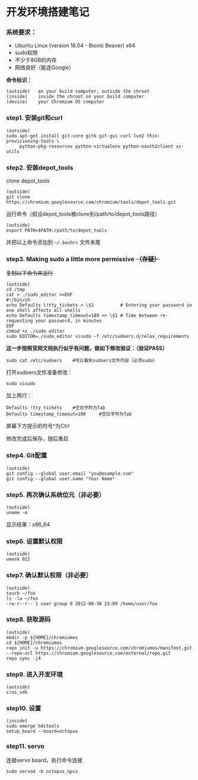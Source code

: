 # 开发环境搭建笔记

### 系统要求：

- Ubuntu Linux (version 18.04 - Bionic Beaver) x64
- sudo权限
- 不少于8GB的内存
- 网络良好（能连Google）

**命令标识：**
```
(outside)	on your build computer, outside the chroot
(inside)	inside the chroot on your build computer
(device)	your Chromium OS computer
```
### step1. 安装git和curl
```
(outside)
sudo apt-get install git-core gitk git-gui curl lvm2 thin-provisioning-tools \
     python-pkg-resources python-virtualenv python-oauth2client xz-utils
```
### step2. 安装depot_tools

clone depot_tools
```
(outside)
git clone https://chromium.googlesource.com/chromium/tools/depot_tools.git
```
运行命令（假设depot_tools被clone到/path/to/depot_tools路径）
```
(outside)
export PATH=$PATH:/path/to/depot_tools
```
并把以上命令添加到 `~/.bashrc` 文件末尾

### step3. Making sudo a little more permissive ~~（存疑）~~

~~复制以下命令并运行~~
```
(outside)
cd /tmp
cat > ./sudo_editor <<EOF
#!/bin/sh
echo Defaults \!tty_tickets > \$1          # Entering your password in one shell affects all shells
echo Defaults timestamp_timeout=180 >> \$1 # Time between re-requesting your password, in minutes
EOF
chmod +x ./sudo_editor
sudo EDITOR=./sudo_editor visudo -f /etc/sudoers.d/relax_requirements
```
**这一步按照官网文档执行似乎有问题，做如下修改验证：（验证PASS）**
```
sudo cat /etc/sudoers    #可以看到sudoers文件内容（必须sudo）
```
打开sudoers文件准备修改：
```
sudo visudo
```
加上两行：
```
Defaults !tty_tickets    #空白字符为Tab
Defaults timestamp_timeout=180     #空白字符为Tab
```
屏幕下方提示的符号^为Ctrl

修改完成后保存，随后重启

### step4. Git配置
```
(outside)
git config --global user.email "you@example.com"
git config --global user.name "Your Name"
```

### step5. 再次确认系统位元（非必要）
```
(outside)
uname -m
```
显示结果：x86_64

### step6. 设置默认权限
```
(outside)
umask 022
```

### step7. 确认默认权限（非必要）
```
(outside)
touch ~/foo
ls -la ~/foo
-rw-r--r-- 1 user group 0 2012-08-30 23:09 /home/user/foo
```

### step8. 获取源码
```
(outside)
mkdir -p ${HOME}/chromiumos
cd ${HOME}/chromiumos
repo init -u https://chromium.googlesource.com/chromiumos/manifest.git --repo-url https://chromium.googlesource.com/external/repo.git
repo sync -j4
```

### step9. 进入开发环境
```
(outside)
cros_sdk
```

### step10. 设置
```
(inside)
sudo emerge hdctools
setup_board --board=octopus
```

### step11. servo
连接servo board，执行命令连接
```
sudo servod -b octopus_npcx
```
